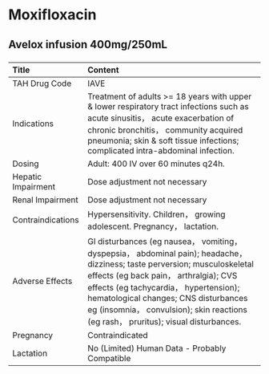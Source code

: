 # Moxifloxacin

## Avelox infusion 400mg/250mL

##### 

| Title              | Content                                                                                                                                                                                                                                                                                                                                      |
|:-------------------|:---------------------------------------------------------------------------------------------------------------------------------------------------------------------------------------------------------------------------------------------------------------------------------------------------------------------------------------------|
| TAH Drug Code      | IAVE                                                                                                                                                                                                                                                                                                                                         |
| Indications        | Treatment of adults >= 18 years with upper & lower respiratory tract infections such as acute sinusitis， acute exacerbation of chronic bronchitis， community acquired pneumonia; skin & soft tissue infections; complicated intra-abdominal infection.                                                                                     |
| Dosing             | Adult: 400 IV over 60 minutes q24h.                                                                                                                                                                                                                                                                                                          |
| Hepatic Impairment | Dose adjustment not necessary                                                                                                                                                                                                                                                                                                                |
| Renal Impairment   | Dose adjustment not necessary                                                                                                                                                                                                                                                                                                                |
| Contraindications  | Hypersensitivity. Children， growing adolescent. Pregnancy， lactation.                                                                                                                                                                                                                                                                      |
| Adverse Effects    | GI disturbances (eg nausea， vomiting， dyspepsia， abdominal pain); headache， dizziness; taste perversion; musculoskeletal effects (eg back pain， arthralgia); CVS effects (eg tachycardia， hypertension); hematological changes; CNS disturbances eg (insomnia， convulsion); skin reactions (eg rash， pruritus); visual disturbances. |
| Pregnancy          | Contraindicated                                                                                                                                                                                                                                                                                                                              |
| Lactation          | No (Limited) Human Data - Probably Compatible                                                                                                                                                                                                                                                                                                |

